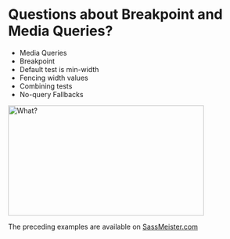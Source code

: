 # Questions about Breakpoint and Media Queries?

<div class="mid-columns">
  <div>
    <ul>
      <li>Media Queries</li>
      <li>Breakpoint</li>
      <li>Default test is min-width</li>
      <li>Fencing width values</li>
      <li>Combining tests</li>
      <li>No-query Fallbacks</li>
    </ul>
  </div>
  <div>
    <img src="img/confused-gosling.gif" alt="What?" width="400" height="225" />
  </div>
</div>

<p class="small">The preceding examples are available on <a target="_blank" href="http://sassmeister.com/gist/7ecd2756d65790b139e0">SassMeister.com</a></p>
